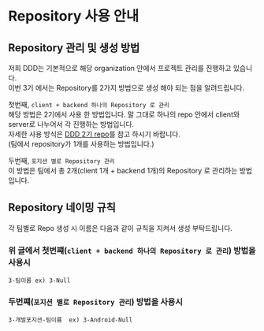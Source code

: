 # Repository 사용 안내

## Repository 관리 및 생성 방법
저희 DDD는 기본적으로 해당 organization 안에서 프로젝트 관리를 진행하고 있습니다.<br>
이번 3기 에서는 Repository를 2가지 방법으로 생성 해야 되는 점을 알려드립니다.<br>

첫번째, `client + backend 하나의 Repository 로 관리`<br>
해당 방법은 2기에서 사용 한 방법입니다. 말 그대로 하나의 repo 안에서 client와 server로 나누어서 각 진행하는 방법입니다.<br>
자세한 사용 방식은 [DDD 2기 repo](https://github.com/desingdeveloperdayday)를 참고 하시기 바랍니다.<br>
(팀에서 repository가 1개를 사용하는 방법입니다.)<br>

두번째, `포지션 별로 Repository 관리`<br>
이 방법은 팀에서 총 2개(client 1개 + backend 1개)의 Repository 로 관리하는 방법입니다.<br>

## Repository 네이밍 규칙
각 팀별로 Repo 생성 시 이름은 다음과 같이 규칙을 지켜서 생성 부탁드립니다.

### 위 글에서 첫번쨰(`client + backend 하나의 Repository 로 관리`) 방법을 사용시
`3-팀이름
ex) 3-Null`
<br>
### 두번쨰(`포지션 별로 Repository 관리`) 방법을 사용시
`3-개발포지션-팀이름 
ex) 3-Android-Null`
